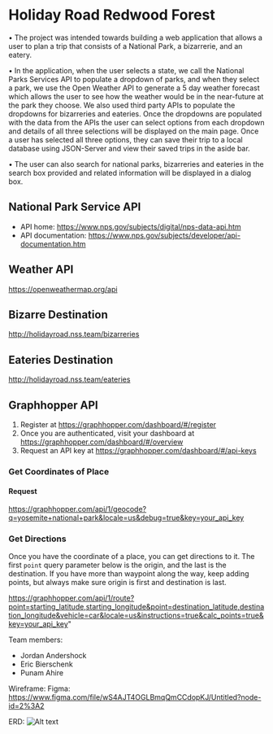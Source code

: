 # Holiday Road Redwood Forest

•	The project was intended towards building a web application that allows a user to plan a trip that consists of a National Park, a bizarrerie, and an eatery.

•	In the application, when the user selects a state, we call the National Parks Services API to populate a dropdown of parks, and when they select a park, we use the Open Weather API to generate a 5 day weather forecast which allows the user to see how the weather would be in the near-future at the park they choose. We also used third party APIs to populate the dropdowns for bizarreries and eateries. Once the dropdowns are populated with the data from the APIs the user can select options from each dropdown and details of all three selections will be displayed on the main page. Once a user has selected all three options, they can save their trip to a local database using JSON-Server and view their saved trips in the aside bar.

•	The user can also search for national parks, bizarreries and eateries in the search box provided and related information will be displayed in a dialog box.


## National Park Service API

* API home: https://www.nps.gov/subjects/digital/nps-data-api.htm
* API documentation: https://www.nps.gov/subjects/developer/api-documentation.htm

## Weather API

https://openweathermap.org/api

## Bizarre Destination

http://holidayroad.nss.team/bizarreries

## Eateries Destination

http://holidayroad.nss.team/eateries

## Graphhopper API

1. Register at https://graphhopper.com/dashboard/#/register
1. Once you are authenticated, visit your dashboard at https://graphhopper.com/dashboard/#/overview
1. Request an API key at https://graphhopper.com/dashboard/#/api-keys

### Get Coordinates of Place

#### Request

https://graphhopper.com/api/1/geocode?q=yosemite+national+park&locale=us&debug=true&key=your_api_key

### Get Directions

Once you have the coordinate of a place, you can get directions to it. The first `point` query parameter below is the origin, and the last is the destination. If you have more than waypoint along the way, keep adding points, but always make sure origin is first and destination is last.

https://graphhopper.com/api/1/route?point=starting_latitude,starting_longitude&point=destination_latitude,destination_longitude&vehicle=car&locale=us&instructions=true&calc_points=true&key=your_api_key"


Team members:
- Jordan Andershock
- Eric Bierschenk
- Punam Ahire

Wireframe:
Figma: https://www.figma.com/file/wS4AJT4OGLBmqQmCCdopKJ/Untitled?node-id=2%3A2

ERD:
![Alt text](ERD-holiday-trip.png "Title")
